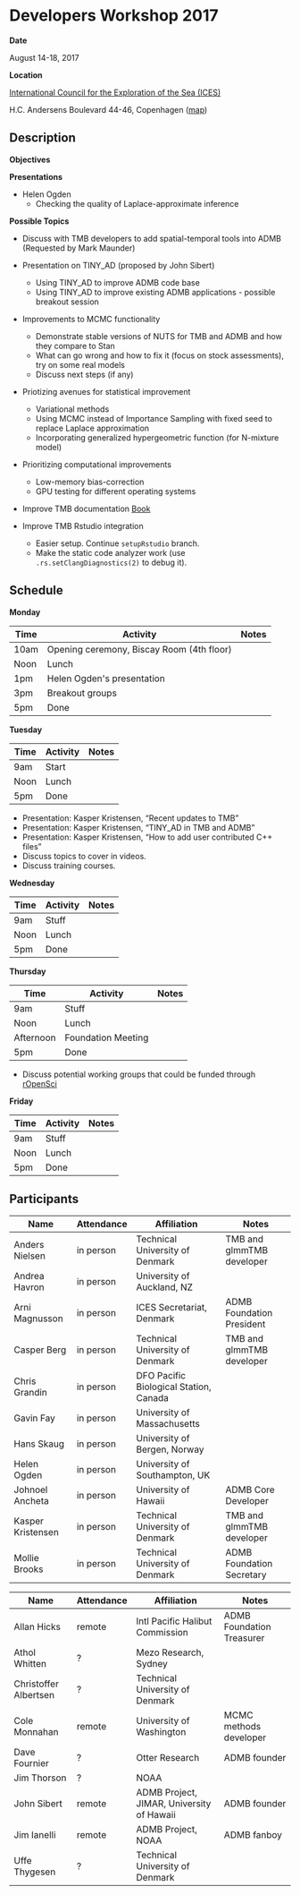 
# Developers Workshop 2017

__Date__

August 14-18, 2017

__Location__

[International Council for the Exploration of the Sea (ICES)](http://ices.dk)

H.C. Andersens Boulevard 44-46, Copenhagen
([map](https://www.google.dk/maps/place/ICES/@55.671484,12.5734843,17z/data=!3m1!4b1!4m5!3m4!1s0x46525314a3d57cd7:0x115cb810f9d78370!8m2!3d55.671484!4d12.575673?hl=en))

## Description

__Objectives__

__Presentations__

* Helen Ogden
  * Checking the quality of Laplace-approximate inference

__Possible Topics__

* Discuss with TMB developers to add spatial-temporal tools into ADMB (Requested by Mark Maunder)

* Presentation on TINY_AD (proposed by John Sibert)
  * Using TINY_AD to improve ADMB code base
  * Using TINY_AD to improve existing ADMB applications - possible breakout session

* Improvements to MCMC functionality
  * Demonstrate stable versions of NUTS for TMB and ADMB and how they compare to Stan
  * What can go wrong and how to fix it (focus on stock assessments), try on some real models
  * Discuss next steps (if any)

* Priotizing avenues for statistical improvement
  * Variational methods
  * Using MCMC instead of Importance Sampling with fixed seed to replace Laplace approximation
  * Incorporating generalized hypergeometric function (for N-mixture model)

* Prioritizing computational improvements
  * Low-memory bias-correction
  * GPU testing for different operating systems

* Improve TMB documentation [Book](http://kaskr.github.io/adcomp/_book/Tutorial.html)

* Improve TMB Rstudio integration
  - Easier setup. Continue `setupRstudio` branch.
  - Make the static code analyzer work (use `.rs.setClangDiagnostics(2)` to debug it).

## Schedule

__Monday__

__Time__ | __Activity__ | __Notes__
--- | --- | ---
10am | Opening ceremony, Biscay Room (4th floor)
Noon | Lunch
1pm | Helen Ogden's presentation
3pm | Breakout groups
5pm | Done

__Tuesday__

__Time__ | __Activity__ | __Notes__
--- | --- | ---
9am | Start
Noon | Lunch
5pm | Done

* Presentation: Kasper Kristensen, “Recent updates to TMB”
* Presentation: Kasper Kristensen, “TINY_AD in TMB and ADMB”
* Presentation: Kasper Kristensen, “How to add user contributed C++ files”
* Discuss topics to cover in videos.
* Discuss training courses.

__Wednesday__

__Time__ | __Activity__ | __Notes__
--- | --- | ---
9am | Stuff
Noon | Lunch
5pm | Done

__Thursday__

__Time__ | __Activity__ | __Notes__
--- | --- | ---
9am | Stuff
Noon | Lunch
Afternoon | Foundation Meeting
5pm | Done

* Discuss potential working groups that could be funded through [rOpenSci](https://www.r-bloggers.com/announcing-the-ropensci-fellowships-program/)

__Friday__

__Time__ | __Activity__ | __Notes__
--- | --- | ---
9am | Stuff
Noon | Lunch
5pm | Done

## Participants

__Name__ | __Attendance__ | __Affiliation__ | __Notes__
--- | --- | --- | ---
Anders Nielsen | in person | Technical University of Denmark | TMB and glmmTMB developer
Andrea Havron | in person | University of Auckland, NZ
Arni Magnusson | in person | ICES Secretariat, Denmark | ADMB Foundation President
Casper Berg | in person | Technical University of Denmark | TMB and glmmTMB developer
Chris Grandin | in person | DFO Pacific Biological Station, Canada
Gavin Fay | in person | University of Massachusetts
Hans Skaug | in person | University of Bergen, Norway
Helen Ogden | in person | University of Southampton, UK
Johnoel Ancheta | in person | University of Hawaii | ADMB Core Developer
Kasper Kristensen | in person | Technical University of Denmark | TMB and glmmTMB developer
Mollie Brooks | in person | Technical University of Denmark | ADMB Foundation Secretary

__Name__ | __Attendance__ | __Affiliation__ | __Notes__
--- | --- | --- | ---
Allan Hicks | remote | Intl Pacific Halibut Commission | ADMB Foundation Treasurer
Athol Whitten | ? | Mezo Research, Sydney
Christoffer Albertsen | ? | Technical University of Denmark
Cole Monnahan | remote | University of Washington | MCMC methods developer
Dave Fournier | ? | Otter Research | ADMB founder
Jim Thorson | ? | NOAA
John Sibert | remote | ADMB Project, JIMAR, University of Hawaii | ADMB founder
Jim Ianelli | remote | ADMB Project, NOAA | ADMB fanboy
Uffe Thygesen | ? | Technical University of Denmark
